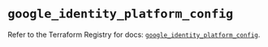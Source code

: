 # `google_identity_platform_config`

Refer to the Terraform Registry for docs: [`google_identity_platform_config`](https://registry.terraform.io/providers/hashicorp/google/6.46.0/docs/resources/identity_platform_config).
